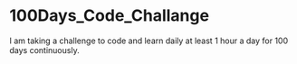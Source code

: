 # 100Days_Code_Challange
I am taking a challenge to code and learn daily at least  1 hour a day  for 100 days continuously. 
